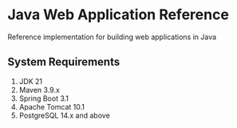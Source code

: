 # Java Web Application Reference

Reference implementation for building web applications in Java

## System Requirements

1. JDK 21
2. Maven 3.9.x
3. Spring Boot 3.1
4. Apache Tomcat 10.1
5. PostgreSQL 14.x and above
